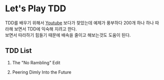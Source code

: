 # Let's Play TDD

TDD를 배우기 위해서 [Youtube](https://www.youtube.com/playlist?list=PL0CCC6BD6AFF097B1) 보다가 찾았는데 예제가 풍부하다 200개
하나 하나 따라해 보면서 TDD에 익숙해 지려고 한다.\
보면서 따라하기 힘들기 때문에 배속을 줄이고 해보는것도 도움이 된다. 


## TDD List

1. The "No Rambling" Edit

1. Peering Dimly Into the Future